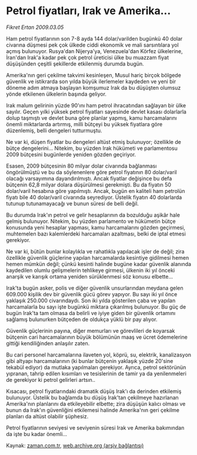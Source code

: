# Petrol fiyatları,  Irak ve Amerika...

*Fikret Ertan 2009.03.05*

<tr><td class="metin" colspan="2" style="padding-top: 20px; padding-left: 5px; padding-right: 10px;">Ham petrol fiyatlarının son 7-8 ayda 144 dolar/varilden bugünkü 40 dolar civarına düşmesi pek çok ülkede ciddi ekonomik ve mali sarsıntılara yol açmış bulunuyor. Rusya'dan Nijerya'ya, Venezuela'dan Körfez ülkelerine, İran'dan Irak'a kadar pek çok petrol üreticisi ülke bu muazzam fiyat düşüşünden çeşitli şekillerde etkilenmiş durumda bugün.</td></tr><tr><td class="metin" colspan="2" style="padding-top: 20px; padding-left: 5px; padding-right: 10px;"><p>Amerika'nın geri çekilme takvimi kesinleşen, Musul hariç birçok bölgede güvenlik ve istikrarda son yılda büyük ilerlemeler kaydeden ve yeni bir döneme adım atmaya başlayan komşumuz Irak da bu düşüşten olumsuz yönde etkilenen ülkelerin başında geliyor.
<p>Irak malum gelirinin yüzde 90'ını ham petrol ihracatından sağlayan bir ülke sayılır. Geçen yılki yüksek petrol fiyatları sayesinde devlet kasası dolarlarla dolup taşmıştı ve devlet buna göre planlar yapmış, kamu harcamalarını önemli miktarlarda artırmış, milli bütçeyi bu yüksek fiyatlara göre düzenlemiş, belli dengeleri tutturmuştu.
<p>Ne var ki, düşen fiyatlar bu dengeleri altüst etmiş bulunuyor; özellikle de bütçe dengelerini... Nitekim, bu yüzden Irak hükümeti ve parlamentosu 2009 bütçesini bugünlerde yeniden gözden geçiriyor.
<p>Esasen, 2009 bütçesinin 80 milyar dolar civarında bağlanması öngörülmüştü ve bu da söylenenlere göre petrol fiyatının 80 dolar/varil olacağı varsayımına dayandırılmıştı. Ancak fiyatlar değişince bu defa bütçenin 62,8 milyar dolara düşürülmesi gerekmişti. Bu da fiyatın 50 dolar/varil hesabına göre yapılmıştı. Ancak, bugün en kaliteli ham petrolün fiyatı bile 40 dolar/varil civarında seyrediyor. Üstelik fiyatın 40 dolarlarda tutunup tutunamayacağı ve bunun süresi de belli değil.
<p>Bu durumda Irak'ın petrol ve gelir hesaplarının da bozulduğu aşikâr hale gelmiş bulunuyor. Nitekim, bu yüzden parlamento ve hükümetin bütçe konusunda yeni hesaplar yapması, kamu harcamalarını gözden geçirmesi, muhtemelen bazı kalemlerdeki harcamaları azaltması, belki de iptal etmesi gerekiyor.
<p>Ne var ki, bütün bunlar kolaylıkla ve rahatlıkla yapılacak işler de değil; zira özellikle güvenlik güçlerine yapılan harcamalarda kesintiye gidilmesi hemen hemen mümkün değil; çünkü kesinti halinde bugüne kadar güvenlik alanında kaydedilen olumlu gelişmelerin tehlikeye girmesi, ülkenin iki yıl önceki anarşik ve karışık ortama yeniden sürüklenmesi söz konusu elbette...
<p>Irak'ta bugün asker, polis ve diğer güvenlik unsurlarından meydana gelen 609.000 kişilik dev bir güvenlik gücü görev yapıyor. Bu sayı iki yıl önce yaklaşık 250.000 civarındaydı. Son iki yılda gösterilen çaba ve yapılan harcamalarla bu sayı işte bugünkü miktara çıkarılmış bulunuyor. Bu güç de bugün Irak'ta tam olmasa da belirli ve iyiye giden bir güvenlik ortamını sağlamış bulunurken bütçeden de oldukça yüklü bir pay alıyor.
<p>Güvenlik güçlerinin payına, diğer memurları ve görevlileri de koyarsak bütçenin cari harcamalarının büyük bölümünün maaş ve ücret ödemelerine gittiği kendiliğinden anlaşılır zaten.
<p>Bu cari personel harcamalarına ilaveten yol, köprü, su, elektrik, kanalizasyon gibi altyapı harcamalarının (ki bunlar bütçenin yaklaşık yüzde 20'sine tekabül ediyor) da mutlaka yapılmaları gerekiyor. Ayrıca, petrol sektörünün yıpranan, tahrip edilen kısımları ve tesislerinin de tamir ya da yenilenmeleri de gerekiyor ki petrol gelirleri artsın..
<p>Kısacası, petrol fiyatlarındaki dramatik düşüş Irak'ı da derinden etkilemiş bulunuyor. Üstelik bu bağlamda bu düşüş Irak'tan çekilmeye hazırlanan Amerika'nın planlarını da etkileyebilir elbette; zira düşüşün kalıcı olması ve bunun da Irak'ın güvenliğini etkilemesi halinde Amerika'nın geri çekilme planları da altüst olabilir şüphesiz.
<p>Petrol fiyatlarının seviyesi ve seviyenin süresi Irak ve Amerika bakımından da işte bu kadar önemli...<br/></p></p></p></p></p></p></p></p></p></p></p></td></tr>

Kaynak: [zaman.com.tr](http://zaman.com.tr/yazar.do?yazino=821772), [web.archive.org (arşiv bağlantısı)](http://web.archive.org/web/20090328224511/http://www.zaman.com.tr:80/yazar.do?yazino=821772)
